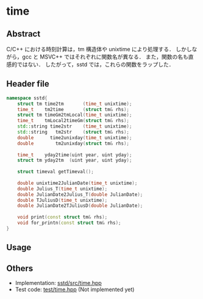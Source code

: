 # time
## Abstract
C/C++ における時刻計算は，tm 構造体や unixtime により処理する．
しかしながら，gcc と MSVC++ ではそれぞれに関数名が異なる． また，関数の名も直感的ではない． したがって，sstd では，これらの関数をラップした．

## Header file
```c++
namespace sstd{
    struct tm time2tm       (time_t unixtime);
    time_t    tm2time       (struct tm& rhs);
    struct tm timeGm2tmLocal(time_t unixtime);
    time_t    tmLocal2timeGm(struct tm& rhs);
    std::string time2str    (time_t unixtime);
    std::string   tm2str    (struct tm& rhs);
    double      time2unixday(time_t unixtime);
    double        tm2unixday(struct tm& rhs);
    
    time_t    yday2time(uint year, uint yday);
    struct tm yday2tm  (uint year, uint yday);
    
    struct timeval getTimeval();
    
    double unixtime2JulianDate(time_t unixtime);
    double Julius_T(time_t unixtime);
    double JulianDate2Julius_T(double JulianDate);
    double TJuliusD(time_t unixtime);
    double JulianDate2TJuliusD(double JulianDate);
    
    void print(const struct tm& rhs);
    void for_printn(const struct tm& rhs);
}
```

## Usage

## Others
- Implementation: [sstd/src/time.hpp](https://github.com/admiswalker/SubStandardLibrary-SSTD-/blob/master/sstd/src/time.hpp)
- Test code: [test/time.hpp](https://github.com/admiswalker/SubStandardLibrary-SSTD-/blob/master/test/time.hpp) (Not implemented yet)

